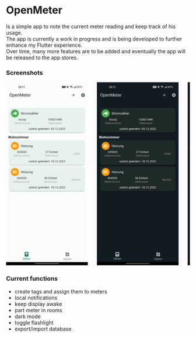 # OpenMeter

Is a simple app to note the current meter reading and keep track of his usage.
</br>
The app is currently a work in progress and is being developed to further enhance my Flutter experience.
</br>
Over time, many more features are to be added and eventually the app will be released to the app stores.

### Screenshots

<pre >
<img src="screenshots/light_mode.jpg" height="500"> &nbsp; <img src="screenshots/home_screen.jpg" height="500"> &nbsp; <img src="screenshots/details_screen.jpg" height="500">&nbsp; <img src="screenshots/details_screen2.jpg" height="500"> &nbsp; <img src="screenshots/add_entry.jpg" height="500"> &nbsp; <img src="screenshots/object_screen.jpg" height="500">  
</pre>

### Current functions

- create tags and assign them to meters
- local notifications
- keep display awake
- part meter in rooms 
- dark mode
- toggle flashlight 
- export/import database